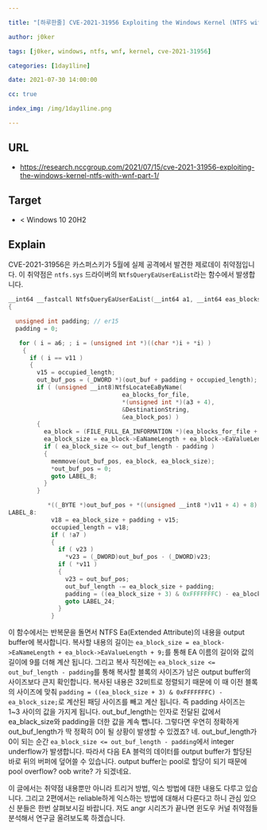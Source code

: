 ```yaml
---

title: "[하루한줄] CVE-2021-31956 Exploiting the Windows Kernel (NTFS with WNF) – Part 1"

author: j0ker

tags: [j0ker, windows, ntfs, wnf, kernel, cve-2021-31956] 

categories: [1day1line] 

date: 2021-07-30 14:00:00 

cc: true

index_img: /img/1day1line.png

---
```


## URL

- https://research.nccgroup.com/2021/07/15/cve-2021-31956-exploiting-the-windows-kernel-ntfs-with-wnf-part-1/



## Target

- < Windows 10 20H2

  

## Explain

CVE-2021-31956은 카스퍼스키가 5월에 실제 공격에서 발견한 제로데이 취약점입니다. 이 취약점은 `ntfs.sys` 드라이버의 `NtfsQueryEaUserEaList`라는 함수에서 발생합니다.

```cpp
__int64 __fastcall NtfsQueryEaUserEaList(__int64 a1, __int64 eas_blocks_for_file, __int64 a3, __int64 out_buf, unsigned int out_buf_length, unsigned int *a6, char a7)
{

  unsigned int padding; // er15
  padding = 0;

   for ( i = a6; ; i = (unsigned int *)((char *)i + *i) )
    {
      if ( i == v11 )
      {
        v15 = occupied_length;
        out_buf_pos = (_DWORD *)(out_buf + padding + occupied_length);
        if ( (unsigned __int8)NtfsLocateEaByName(
                                ea_blocks_for_file,
                                *(unsigned int *)(a3 + 4),
                                &DestinationString,
                                &ea_block_pos) )
        {
          ea_block = (FILE_FULL_EA_INFORMATION *)(ea_blocks_for_file + ea_block_pos);
          ea_block_size = ea_block->EaNameLength + ea_block->EaValueLength + 9;           // Attacker controlled from Ea
          if ( ea_block_size <= out_buf_length - padding )                                // The check which can underflow
          {
            memmove(out_buf_pos, ea_block, ea_block_size);
            *out_buf_pos = 0;
            goto LABEL_8;
          }
        }

           *((_BYTE *)out_buf_pos + *((unsigned __int8 *)v11 + 4) + 8) = 0;
LABEL_8:
            v18 = ea_block_size + padding + v15;
            occupied_length = v18;
            if ( !a7 )
            {
              if ( v23 )
                *v23 = (_DWORD)out_buf_pos - (_DWORD)v23;
              if ( *v11 )
              {
                v23 = out_buf_pos;
                out_buf_length -= ea_block_size + padding;
                padding = ((ea_block_size + 3) & 0xFFFFFFFC) - ea_block_size;
                goto LABEL_24;
              }
            }
```

이 함수에서는 반복문을 돌면서 NTFS Ea(Extended Attribute)의 내용을 output buffer에 복사합니다. 복사할 내용의 길이는 `ea_block_size = ea_block->EaNameLength + ea_block->EaValueLength + 9;`를 통해 EA 이름의 길이와 값의 길이에 9를 더해 계산 됩니다. 그리고 복사 직전에는 `ea_block_size <= out_buf_length - padding`를 통해 복사할 블록의 사이즈가 남은 output buffer의 사이즈보다 큰지 확인합니다. 복사된 내용은 32비트로 정렬되기 때문에 이 때 이전 블록의 사이즈에 맞춰 `padding = ((ea_block_size + 3) & 0xFFFFFFFC) - ea_block_size;`로 계산된 패딩 사이즈를 빼고 계산 됩니다. 즉 padding 사이즈는 1~3 사이의 값을 가지게 됩니다. out_buf_length는 인자로 전달된 값에서 ea_black_size와 padding을 더한 값을 계속 뺍니다. 그렇다면 우연히 정확하게 out_buf_length가 딱 정확히 0이 될 상황이 발생할 수 있겠죠? 네. out_buf_length가 0이 되는 순간 `ea_block_size <= out_buf_length - padding`에서 integer underflow가 발생합니다. 따라서 다음 EA 블럭의 데이터를 output buffer가 할당된 바로 뒤의 버퍼에 덮어쓸 수 있습니다. output buffer는 pool로 할당이 되기 때문에 pool overflow? oob write? 가 되겠네요.

이 글에서는 취약점 내용뿐만 아니라 트리거 방법, 익스 방법에 대한 내용도 다루고 있습니다. 그리고 2편에서는 reliable하게 익스하는 방법에 대해서 다룬다고 하니 관심 있으신 분들은 한번 살펴보시길 바랍니다. 저도 angr 시리즈가 끝나면 윈도우 커널 취약점들 분석해서 연구글 올려보도록 하겠습니다.

